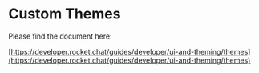 # Custom Themes

Please find the document here:

[https://developer.rocket.chat/guides/developer/ui-and-theming/themes](https://developer.rocket.chat/guides/developer/ui-and-theming/themes)


